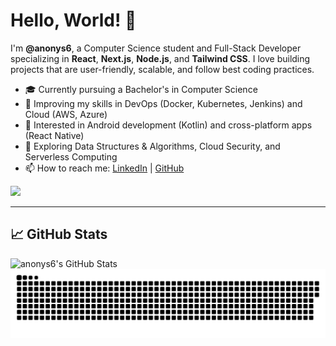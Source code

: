 # Hello, World! 👋

I'm **@anonys6**, a Computer Science student and Full-Stack Developer specializing in **React**, **Next.js**, **Node.js**, and **Tailwind CSS**. I love building projects that are user-friendly, scalable, and follow best coding practices.

- 🎓 Currently pursuing a Bachelor's in Computer Science  
- 🌱 Improving my skills in DevOps (Docker, Kubernetes, Jenkins) and Cloud (AWS, Azure)  
- 🚀 Interested in Android development (Kotlin) and cross-platform apps (React Native)  
- 👀 Exploring Data Structures & Algorithms, Cloud Security, and Serverless Computing  
- 📫 How to reach me: [LinkedIn](https://linkedin.com/in/anonys6) | [GitHub](https://github.com/anonys6)

![](https://komarev.com/ghpvc/?username=anonys6&color=ff69b4)


---

## 📈 GitHub Stats

<img align="left" alt="anonys6's GitHub Stats" src="https://github-readme-stats.vercel.app/api?username=anonys6&show_icons=true&theme=transparent" />

<!-- Uncomment this section if you want to display your most used languages
## 🏆 Most Used Languages

<img align="right" alt="anonys6's GitHub Stats" src="https://github-readme-stats.vercel.app/api/top-langs/?username=anonys6" />
-->

<a href=#><img src="contributions.svg"></a>

<!--
anonys6/anonys6 is a ✨ special ✨ repository because its `README.md` (this file) appears on your GitHub profile.
You can click the Preview link to take a look at your changes.
--->
